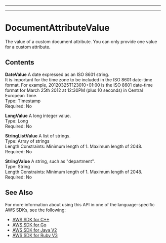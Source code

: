 --------

--------

# DocumentAttributeValue<a name="API_DocumentAttributeValue"></a>

The value of a custom document attribute\. You can only provide one value for a custom attribute\.

## Contents<a name="API_DocumentAttributeValue_Contents"></a>

 **DateValue**   <a name="Kendra-Type-DocumentAttributeValue-DateValue"></a>
A date expressed as an ISO 8601 string\.  
It is important for the time zone to be included in the ISO 8601 date\-time format\. For example, 20120325T123010\+01:00 is the ISO 8601 date\-time format for March 25th 2012 at 12:30PM \(plus 10 seconds\) in Central European Time\.  
Type: Timestamp  
Required: No

 **LongValue**   <a name="Kendra-Type-DocumentAttributeValue-LongValue"></a>
A long integer value\.  
Type: Long  
Required: No

 **StringListValue**   <a name="Kendra-Type-DocumentAttributeValue-StringListValue"></a>
A list of strings\.   
Type: Array of strings  
Length Constraints: Minimum length of 1\. Maximum length of 2048\.  
Required: No

 **StringValue**   <a name="Kendra-Type-DocumentAttributeValue-StringValue"></a>
A string, such as "department"\.  
Type: String  
Length Constraints: Minimum length of 1\. Maximum length of 2048\.  
Required: No

## See Also<a name="API_DocumentAttributeValue_SeeAlso"></a>

For more information about using this API in one of the language\-specific AWS SDKs, see the following:
+  [ AWS SDK for C\+\+](https://docs.aws.amazon.com/goto/SdkForCpp/kendra-2019-02-03/DocumentAttributeValue) 
+  [ AWS SDK for Go](https://docs.aws.amazon.com/goto/SdkForGoV1/kendra-2019-02-03/DocumentAttributeValue) 
+  [ AWS SDK for Java V2](https://docs.aws.amazon.com/goto/SdkForJavaV2/kendra-2019-02-03/DocumentAttributeValue) 
+  [ AWS SDK for Ruby V3](https://docs.aws.amazon.com/goto/SdkForRubyV3/kendra-2019-02-03/DocumentAttributeValue) 